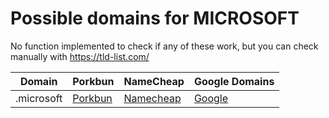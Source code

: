 # Possible domains for MICROSOFT

No function implemented to check if any of these work, but you can check manually with https://tld-list.com/

| Domain | Porkbun | NameCheap | Google Domains |
|---|---|---|---|
| .microsoft | [Porkbun](https://porkbun.com/checkout/search?prb=e814663da1&tlds=&idnLanguage=&search=search&q=.microsoft) | [Namecheap](https://www.namecheap.com/domains/registration/results/?domain=.microsoft) | [Google](https://domains.google.com/registrar/search?searchTerm=.microsoft) |

